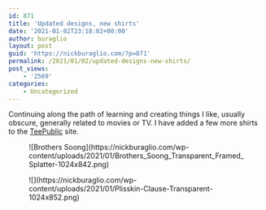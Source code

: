 ```yaml
---
id: 871
title: 'Updated designs, new shirts'
date: '2021-01-02T23:18:02+00:00'
author: buraglio
layout: post
guid: 'https://nickburaglio.com/?p=871'
permalink: /2021/01/02/updated-designs-new-shirts/
post_views:
    - '2569'
categories:
    - Uncategorized
---
```


Continuing along the path of learning and creating things I like, usually obscure, generally related to movies or TV. I have added a few more shirts to the [TeePublic](https://www.teepublic.com/user/cinematic-omelete-studios) site.

<figure class="wp-block-image size-large">![Brothers Soong](https://nickburaglio.com/wp-content/uploads/2021/01/Brothers_Soong_Transparent_Framed_Splatter-1024x842.png)</figure><figure class="wp-block-image size-large">![](https://nickburaglio.com/wp-content/uploads/2021/01/Plisskin-Clause-Transparent-1024x852.png)</figure>